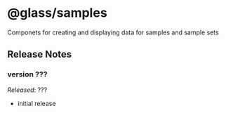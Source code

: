 # @glass/samples

Componets for creating and displaying data for samples and sample sets

## Release Notes ##

### version ???
*Released*: ???
* initial release
